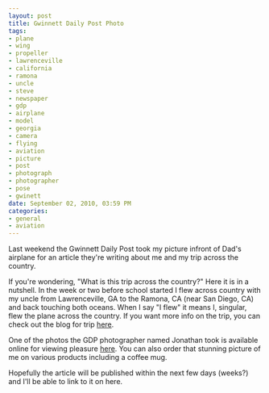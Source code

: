 ```yaml
--- 
layout: post
title: Gwinnett Daily Post Photo
tags: 
- plane
- wing
- propeller
- lawrenceville
- california
- ramona
- uncle
- steve
- newspaper
- gdp
- airplane
- model
- georgia
- camera
- flying
- aviation
- picture
- post
- photograph
- photographer
- pose
- gwinett
date: September 02, 2010, 03:59 PM
categories: 
- general
- aviation
---
```

Last weekend the Gwinnett Daily Post took my picture infront of Dad's airplane for an article they're writing about me and my trip across the country.

If you're wondering, "What is this trip across the country?" Here it is in a nutshell. In the week or two before school started I flew across country with my uncle from Lawrenceville, GA to the Ramona, CA (near San Diego, CA) and back touching both oceans. When I say "I flew" it means I, singular, flew the plane across the country. If you want more info on the trip, you can check out the blog for trip [here](http://airborne.revenir.org/).

One of the photos the GDP photographer named Jonathan took is available online for viewing pleasure [here](http://gwinnettdailypost.mycapture.com/mycapture/enlarge.asp?image=31296621&event=1068038&CategoryID=2534). You can also order that stunning picture of me on various products including a coffee mug.

Hopefully the article will be published within the next few days (weeks?) and I'll be able to link to it on here.
